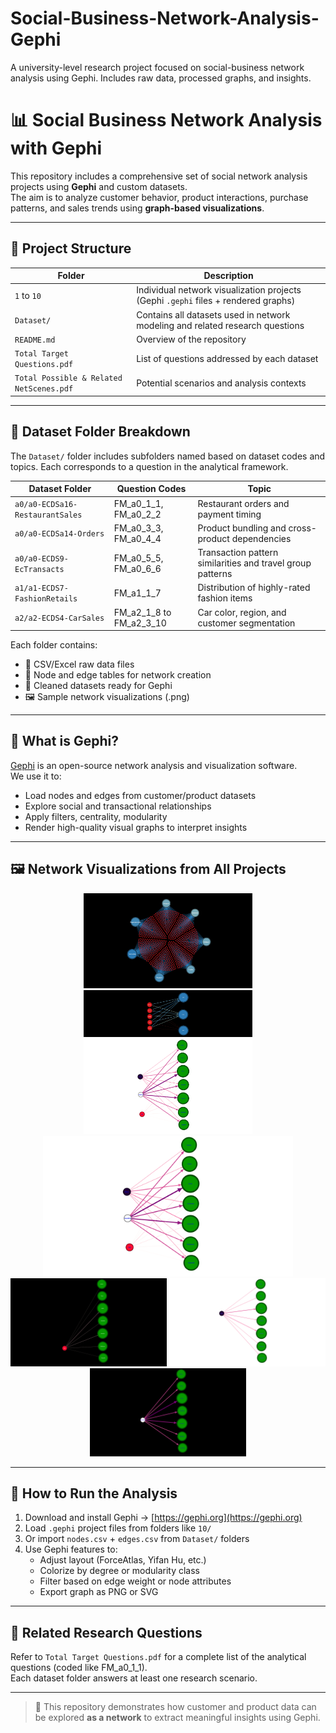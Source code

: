 # Social-Business-Network-Analysis-Gephi
A university-level research project focused on social-business network analysis using Gephi. Includes raw data, processed graphs, and insights.

# 📊 Social Business Network Analysis with Gephi

This repository includes a comprehensive set of social network analysis projects using **Gephi** and custom datasets.  
The aim is to analyze customer behavior, product interactions, purchase patterns, and sales trends using **graph-based visualizations**.

---

## 📁 Project Structure

| Folder | Description |
|--------|-------------|
| `1` to `10` | Individual network visualization projects (Gephi `.gephi` files + rendered graphs) |
| `Dataset/` | Contains all datasets used in network modeling and related research questions |
| `README.md` | Overview of the repository |
| `Total Target Questions.pdf` | List of questions addressed by each dataset |
| `Total Possible & Related NetScenes.pdf` | Potential scenarios and analysis contexts |

---

## 📂 Dataset Folder Breakdown

The `Dataset/` folder includes subfolders named based on dataset codes and topics. Each corresponds to a question in the analytical framework.

| Dataset Folder | Question Codes | Topic |
|----------------|----------------|-------|
| `a0/a0-ECDSa16-RestaurantSales` | FM_a0_1_1, FM_a0_2_2 | Restaurant orders and payment timing |
| `a0/a0-ECDSa14-Orders`          | FM_a0_3_3, FM_a0_4_4 | Product bundling and cross-product dependencies |
| `a0/a0-ECDS9-EcTransacts`       | FM_a0_5_5, FM_a0_6_6 | Transaction pattern similarities and travel group patterns |
| `a1/a1-ECDS7-FashionRetails`    | FM_a1_1_7            | Distribution of highly-rated fashion items |
| `a2/a2-ECDS4-CarSales`          | FM_a2_1_8 to FM_a2_3_10 | Car color, region, and customer segmentation |

Each folder contains:
- 📄 CSV/Excel raw data files  
- 🔗 Node and edge tables for network creation  
- 🧠 Cleaned datasets ready for Gephi  
- 🖼️ Sample network visualizations (.png)

---

## 🧠 What is Gephi?

[Gephi](https://gephi.org/) is an open-source network analysis and visualization software.  
We use it to:

- Load nodes and edges from customer/product datasets  
- Explore social and transactional relationships  
- Apply filters, centrality, modularity  
- Render high-quality visual graphs to interpret insights

---

## 🖼️ Network Visualizations from All Projects

<div align="center">
  <img src="./1/1.png" width="270" alt="Project 1"/>
  <img src="./2/2.png" width="270" alt="Project 2"/>
  <img src="./10/10.png" width="270" alt="Project 10"/>
  <img src="./10/10.png" width="400"/>
  <img src="./10/Red.png" width="250"/>
  <img src="./10/Black.png" width="250"/>
  <img src="./10/White.png" width="250"/>
</div>

---

## 📌 How to Run the Analysis

1. Download and install Gephi → [https://gephi.org](https://gephi.org)
2. Load `.gephi` project files from folders like `10/`  
3. Or import `nodes.csv` + `edges.csv` from `Dataset/` folders
4. Use Gephi features to:
   - Adjust layout (ForceAtlas, Yifan Hu, etc.)
   - Colorize by degree or modularity class
   - Filter based on edge weight or node attributes
   - Export graph as PNG or SVG

---

## 📑 Related Research Questions

Refer to `Total Target Questions.pdf` for a complete list of the analytical questions (coded like FM_a0_1_1).  
Each dataset folder answers at least one research scenario.

---

> 🧠 This repository demonstrates how customer and product data can be explored **as a network** to extract meaningful insights using Gephi.


